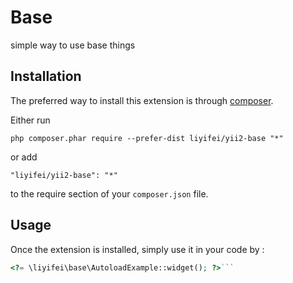 Base
====
simple way to use base things

Installation
------------

The preferred way to install this extension is through [composer](http://getcomposer.org/download/).

Either run

```
php composer.phar require --prefer-dist liyifei/yii2-base "*"
```

or add

```
"liyifei/yii2-base": "*"
```

to the require section of your `composer.json` file.


Usage
-----

Once the extension is installed, simply use it in your code by  :

```php
<?= \liyifei\base\AutoloadExample::widget(); ?>```